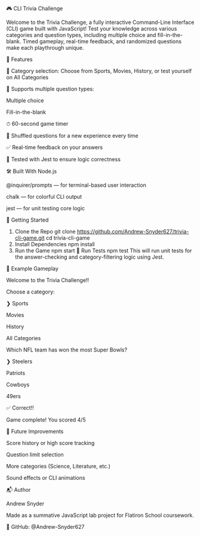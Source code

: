🎮 CLI Trivia Challenge

Welcome to the Trivia Challenge, a fully interactive Command-Line Interface (CLI) game built with JavaScript! Test your knowledge across various categories and question types, including multiple choice and fill-in-the-blank. Timed gameplay, real-time feedback, and randomized questions make each playthrough unique.

📌 Features

🧠 Category selection: Choose from Sports, Movies, History, or test yourself on All Categories

🎯 Supports multiple question types:

Multiple choice

Fill-in-the-blank

⏱ 60-second game timer

🔁 Shuffled questions for a new experience every time

✅ Real-time feedback on your answers

🧪 Tested with Jest to ensure logic correctness

🛠️ Built With Node.js

@inquirer/prompts — for terminal-based user interaction

chalk — for colorful CLI output

jest — for unit testing core logic

🚀 Getting Started
1. Clone the Repo
git clone https://github.com/Andrew-Snyder627/trivia-cli-game.git
cd trivia-cli-game
2. Install Dependencies
npm install
3. Run the Game
npm start
🧪 Run Tests
npm test
This will run unit tests for the answer-checking and category-filtering logic using Jest.

📝 Example Gameplay

Welcome to the Trivia Challenge!!

Choose a category:

❯ Sports

  Movies

  History

  All Categories

Which NFL team has won the most Super Bowls?

❯ Steelers

  Patriots

  Cowboys

  49ers

✅ Correct!!

Game complete! You scored 4/5

🧠 Future Improvements

Score history or high score tracking

Question limit selection

More categories (Science, Literature, etc.)

Sound effects or CLI animations

📬 Author

Andrew Snyder

Made as a summative JavaScript lab project for Flatiron School coursework.

🔗 GitHub: @Andrew-Snyder627